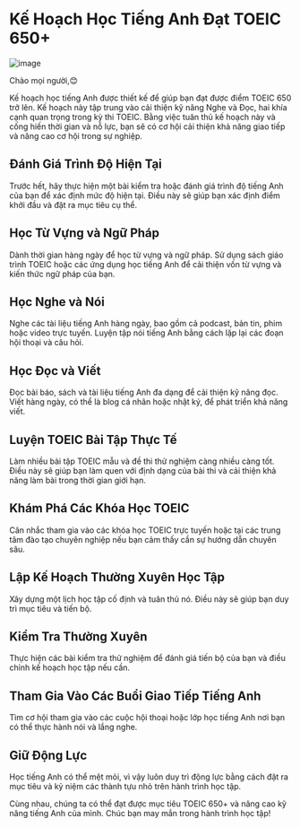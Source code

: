 # Kế Hoạch Học Tiếng Anh Đạt TOEIC 650+

![image](https://github.com/Tanh2003/CNPMNC_TH/assets/109021417/f0e07f0d-7b5d-4360-844a-be965b7ec53d)

Chào mọi người,😊

Kế hoạch học tiếng Anh được thiết kế để giúp bạn đạt được điểm TOEIC 650 trở lên. Kế hoạch này tập trung vào cải thiện kỹ năng Nghe và Đọc, hai khía cạnh quan trọng trong kỳ thi TOEIC. Bằng việc tuân thủ kế hoạch này và cống hiến thời gian và nỗ lực, bạn sẽ có cơ hội cải thiện khả năng giao tiếp và nâng cao cơ hội trong sự nghiệp.

## Đánh Giá Trình Độ Hiện Tại

Trước hết, hãy thực hiện một bài kiểm tra hoặc đánh giá trình độ tiếng Anh của bạn để xác định mức độ hiện tại. Điều này sẽ giúp bạn xác định điểm khởi đầu và đặt ra mục tiêu cụ thể.

## Học Từ Vựng và Ngữ Pháp

Dành thời gian hàng ngày để học từ vựng và ngữ pháp. Sử dụng sách giáo trình TOEIC hoặc các ứng dụng học tiếng Anh để cải thiện vốn từ vựng và kiến thức ngữ pháp của bạn.

## Học Nghe và Nói

Nghe các tài liệu tiếng Anh hàng ngày, bao gồm cả podcast, bản tin, phim hoặc video trực tuyến. Luyện tập nói tiếng Anh bằng cách lặp lại các đoạn hội thoại và câu hỏi.

## Học Đọc và Viết

Đọc bài báo, sách và tài liệu tiếng Anh đa dạng để cải thiện kỹ năng đọc. Viết hàng ngày, có thể là blog cá nhân hoặc nhật ký, để phát triển khả năng viết.

## Luyện TOEIC Bài Tập Thực Tế

Làm nhiều bài tập TOEIC mẫu và đề thi thử nghiệm càng nhiều càng tốt. Điều này sẽ giúp bạn làm quen với định dạng của bài thi và cải thiện khả năng làm bài trong thời gian giới hạn.

## Khám Phá Các Khóa Học TOEIC

Cân nhắc tham gia vào các khóa học TOEIC trực tuyến hoặc tại các trung tâm đào tạo chuyên nghiệp nếu bạn cảm thấy cần sự hướng dẫn chuyên sâu.

## Lập Kế Hoạch Thường Xuyên Học Tập

Xây dựng một lịch học tập cố định và tuân thủ nó. Điều này sẽ giúp bạn duy trì mục tiêu và tiến bộ.

## Kiểm Tra Thường Xuyên

Thực hiện các bài kiểm tra thử nghiệm để đánh giá tiến bộ của bạn và điều chỉnh kế hoạch học tập nếu cần.

## Tham Gia Vào Các Buổi Giao Tiếp Tiếng Anh

Tìm cơ hội tham gia vào các cuộc hội thoại hoặc lớp học tiếng Anh nơi bạn có thể thực hành nói và lắng nghe.

## Giữ Động Lực

Học tiếng Anh có thể mệt mỏi, vì vậy luôn duy trì động lực bằng cách đặt ra mục tiêu và kỷ niệm các thành tựu nhỏ trên hành trình học tập.

Cùng nhau, chúng ta có thể đạt được mục tiêu TOEIC 650+ và nâng cao kỹ năng tiếng Anh của mình. Chúc bạn may mắn trong hành trình học tập!

##

